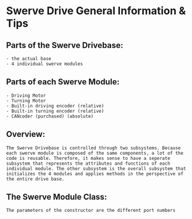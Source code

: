 # Swerve Drive General Information & Tips

## Parts of the Swerve Drivebase:
    - the actual base
    - 4 individual swerve modules

## Parts of each Swerve Module:
    - Driving Motor
    - Turning Motor
    - Built-in driving encoder (relative)
    - Built-in turning encoder (relative)
    - CANcoder (purchased) (absolute)

## Overview:
    The Swerve Drivebase is controlled through two subsystems. Because each swerve module is composed of the same components, a lot of the code is reusable. Therefore, it makes sense to have a seperate subsystem that represents the attributes and functions of each individual module. The other subsystem is the overall subsystem that initializes the 4 modules and applies methods in the perspective of the entire drive base.

## The Swerve Module Class:
    The parameters of the constructor are the different port numbers 